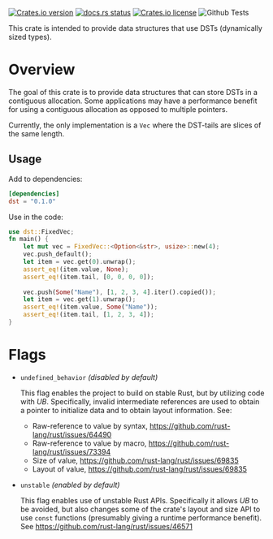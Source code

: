 
[![Crates.io version](https://img.shields.io/crates/v/dst.svg)](https://crates.io/crates/dst)
[![docs.rs status](https://docs.rs/dst/badge.svg)](https://docs.rs/dst)
[![Crates.io license](https://img.shields.io/crates/l/dst.svg)](https://crates.io/crates/dst)
![Github Tests](https://github.com/Wolvereness/dst/workflows/Rust/badge.svg)

This crate is intended to provide data structures that use DSTs
(dynamically sized types).

# Overview

The goal of this crate is to provide data structures that can store DSTs
in a contiguous allocation. Some applications may have a performance
benefit for using a contiguous allocation as opposed to multiple pointers.

Currently, the only implementation is a `Vec` where the DST-tails are
slices of the same length.

## Usage

Add to dependencies:

```toml
[dependencies]
dst = "0.1.0"
```

Use in the code:

```rust
use dst::FixedVec;
fn main() {
    let mut vec = FixedVec::<Option<&str>, usize>::new(4);
    vec.push_default();
    let item = vec.get(0).unwrap();
    assert_eq!(item.value, None);
    assert_eq!(item.tail, [0, 0, 0, 0]);
    
    vec.push(Some("Name"), [1, 2, 3, 4].iter().copied());
    let item = vec.get(1).unwrap();
    assert_eq!(item.value, Some("Name"));
    assert_eq!(item.tail, [1, 2, 3, 4]);
}
```

# Flags

* `undefined_behavior` *(disabled by default)*

  This flag enables the project to build on stable Rust, but by utilizing
  code with *UB*. Specifically, invalid intermediate references are used to
  obtain a pointer to initialize data and to obtain layout information. See:
  
  * Raw-reference to value by syntax, 
    https://github.com/rust-lang/rust/issues/64490
  * Raw-reference to value by macro,
    https://github.com/rust-lang/rust/issues/73394
  * Size of value, https://github.com/rust-lang/rust/issues/69835
  * Layout of value, https://github.com/rust-lang/rust/issues/69835

* `unstable` *(enabled by default)*
  
  This flag enables use of unstable Rust APIs. Specifically it allows *UB* to
  be avoided, but also changes some of the crate's layout and size API to use
  `const` functions (presumably giving a runtime performance benefit). See
  https://github.com/rust-lang/rust/issues/46571
